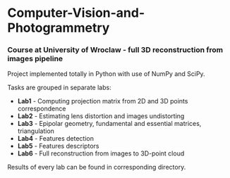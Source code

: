 # Computer-Vision-and-Photogrammetry
### Course at University of Wroclaw - full 3D reconstruction from images pipeline

Project implemented totally in Python with use of NumPy and SciPy.

Tasks are grouped in separate labs:
* **Lab1** - Computing projection matrix from 2D and 3D points correspondence
* **Lab2** - Estimating lens distortion and images undistorting
* **Lab3** - Epipolar geometry, fundamental and essential matrices, triangulation
* **Lab4** - Features detection
* **Lab5** - Features descriptors
* **Lab6** - Full reconstruction from images to 3D-point cloud

Results of every lab can be found in corresponding directory. 
